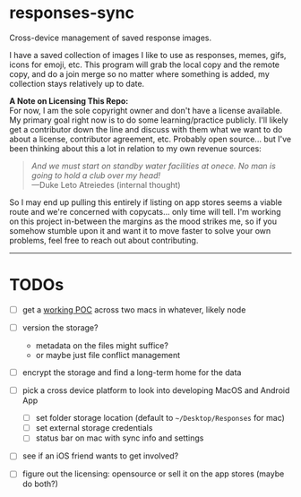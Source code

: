 # responses-sync
Cross-device management of saved response images.

I have a saved collection of images I like to use as responses, memes, gifs, icons for emoji, etc. This program will grab the local copy and the remote copy, and do a join merge so no matter where something is added, my collection stays relatively up to date.

**A Note on Licensing This Repo:**  
For now, I am the sole copyright owner and don't have a license available.
My primary goal right now is to do some learning/practice publicly.
I'll likely get a contributor down the line and discuss with them what we want to do about a license, contributor agreement, etc.
Probably open source... but I've been thinking about this a lot in relation to my own revenue sources:

> _And we must start on standby water facilities at onece. No man is going to hold a club over my head!_  
> —Duke Leto Atreiedes (internal thought)

So I may end up pulling this entirely if listing on app stores seems a viable route and we're concerned with copycats... only time will tell.
I'm working on this project in-between the margins as the mood strikes me, so if you somehow stumble upon it and want it to move faster to solve your own problems, feel free to reach out about contributing.

---

# TODOs
* [ ] get a [working POC](./poc-brainstorming.md) across two macs in whatever, likely node
* [ ] version the storage?
  * metadata on the files might suffice?
  * or maybe just file conflict management
* [ ] encrypt the storage and find a long-term home for the data
* [ ] pick a cross device platform to look into developing MacOS and Android App
  * [ ] set folder storage location (default to `~/Desktop/Responses` for mac)
  * [ ] set external storage credentials
  * [ ] status bar on mac with sync info and settings
* [ ] see if an iOS friend wants to get involved?
* [ ] figure out the licensing: opensource or sell it on the app stores (maybe do both?)

